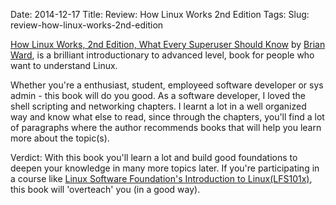 Date: 2014-12-17
Title: Review: How Linux Works 2nd Edition
Tags:
Slug: review-how-linux-works-2nd-edition


[How Linux Works, 2nd Edition, What Every Superuser Should Know](http://shop.oreilly.com/product/9781593275679.do) by [Brian Ward](http://www.oreilly.com/pub/au/1403), is a brilliant introductionary to advanced level, book for people who want to understand Linux.

Whether you're a enthusiast, student, employeed software developer or sys admin - this book will do you good. As a software developer, I loved the shell scripting and networking chapters. I learnt a lot in a well organized way and know what else to read, since through the chapters, you'll find a lot of paragraphs where the author recommends books that will help you learn more about the topic(s).

Verdict: With this book you'll learn a lot and build good foundations to deepen your knowledge in many more topics later. If you're participating in a course like [Linux Software Foundation's Introduction to Linux(LFS101x)](https://courses.edx.org/courses/LinuxFoundationX/LFS101x/2T2014/), this book will 'overteach' you (in a good way).
